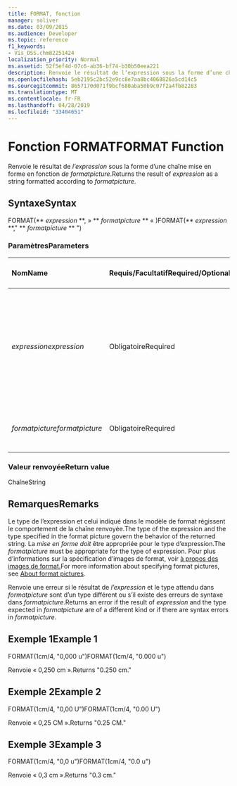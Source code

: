 ```yaml
---
title: FORMAT, fonction
manager: soliver
ms.date: 03/09/2015
ms.audience: Developer
ms.topic: reference
f1_keywords:
- Vis_DSS.chm82251424
localization_priority: Normal
ms.assetid: 52f5ef4d-07c6-ab36-bf74-b30b50eea221
description: Renvoie le résultat de l’expression sous la forme d’une chaîne mise en forme selon la mise en forme.
ms.openlocfilehash: 5eb2195c2bc52e9cc8e7aa8bc4068826a5cd14c5
ms.sourcegitcommit: 8657170d071f9bcf680aba50b9c07f2a4fb82283
ms.translationtype: MT
ms.contentlocale: fr-FR
ms.lasthandoff: 04/28/2019
ms.locfileid: "33404651"
---
```

# <a name="format-function"></a><span data-ttu-id="ad65a-103">Fonction FORMAT</span><span class="sxs-lookup"><span data-stu-id="ad65a-103">FORMAT Function</span></span>

<span data-ttu-id="ad65a-104">Renvoie le résultat de  _l’expression_ sous la forme d’une chaîne mise en forme en fonction  _de formatpicture_.</span><span class="sxs-lookup"><span data-stu-id="ad65a-104">Returns the result of  _expression_ as a string formatted according to  _formatpicture_.</span></span>
  
## <a name="syntax"></a><span data-ttu-id="ad65a-105">Syntaxe</span><span class="sxs-lookup"><span data-stu-id="ad65a-105">Syntax</span></span>

<span data-ttu-id="ad65a-106">FORMAT(\*\* *expression* \*\*, » \*\* *formatpicture* \*\* « )</span><span class="sxs-lookup"><span data-stu-id="ad65a-106">FORMAT(\*\* *expression* \*\*," \*\* *formatpicture* \*\* ")</span></span> 
  
### <a name="parameters"></a><span data-ttu-id="ad65a-107">Paramètres</span><span class="sxs-lookup"><span data-stu-id="ad65a-107">Parameters</span></span>

|<span data-ttu-id="ad65a-108">**Nom**</span><span class="sxs-lookup"><span data-stu-id="ad65a-108">**Name**</span></span>|<span data-ttu-id="ad65a-109">**Requis/Facultatif**</span><span class="sxs-lookup"><span data-stu-id="ad65a-109">**Required/Optional**</span></span>|<span data-ttu-id="ad65a-110">**Type de données**</span><span class="sxs-lookup"><span data-stu-id="ad65a-110">**Data Type**</span></span>|<span data-ttu-id="ad65a-111">**Description**</span><span class="sxs-lookup"><span data-stu-id="ad65a-111">**Description**</span></span>|
|:-----|:-----|:-----|:-----|
| <span data-ttu-id="ad65a-112">_expression_</span><span class="sxs-lookup"><span data-stu-id="ad65a-112">_expression_</span></span> <br/> |<span data-ttu-id="ad65a-113">Obligatoire</span><span class="sxs-lookup"><span data-stu-id="ad65a-113">Required</span></span>  <br/> |<span data-ttu-id="ad65a-114">**String**</span><span class="sxs-lookup"><span data-stu-id="ad65a-114">**String**</span></span> <br/> |<span data-ttu-id="ad65a-115">Combinaison de constantes, d’opérateurs, de fonctions et de références à des cellules ShapeSheet constituant une valeur.</span><span class="sxs-lookup"><span data-stu-id="ad65a-115">A combination of constants, operators, functions, and references to ShapeSheet cells that results in a value.</span></span>  <br/> |
| <span data-ttu-id="ad65a-116">_formatpicture_</span><span class="sxs-lookup"><span data-stu-id="ad65a-116">_formatpicture_</span></span> <br/> |<span data-ttu-id="ad65a-117">Obligatoire</span><span class="sxs-lookup"><span data-stu-id="ad65a-117">Required</span></span>  <br/> |<span data-ttu-id="ad65a-118">**String**</span><span class="sxs-lookup"><span data-stu-id="ad65a-118">**String**</span></span> <br/> |<span data-ttu-id="ad65a-119">Modèle de format utilisé pour la mise en forme de la chaîne.</span><span class="sxs-lookup"><span data-stu-id="ad65a-119">The format picture used to fomat the string.</span></span>  <br/> |
   
### <a name="return-value"></a><span data-ttu-id="ad65a-120">Valeur renvoyée</span><span class="sxs-lookup"><span data-stu-id="ad65a-120">Return value</span></span>

<span data-ttu-id="ad65a-121">Chaîne</span><span class="sxs-lookup"><span data-stu-id="ad65a-121">String</span></span>
  
## <a name="remarks"></a><span data-ttu-id="ad65a-122">Remarques</span><span class="sxs-lookup"><span data-stu-id="ad65a-122">Remarks</span></span>

<span data-ttu-id="ad65a-123">Le type de l’expression et celui indiqué dans le modèle de format régissent le comportement de la chaîne renvoyée.</span><span class="sxs-lookup"><span data-stu-id="ad65a-123">The type of the expression and the type specified in the format picture govern the behavior of the returned string.</span></span> <span data-ttu-id="ad65a-124">La  _mise en forme doit_ être appropriée pour le type d’expression.</span><span class="sxs-lookup"><span data-stu-id="ad65a-124">The  _formatpicture_ must be appropriate for the type of expression.</span></span> <span data-ttu-id="ad65a-125">Pour plus d’informations sur la spécification d’images de format, voir [à propos des images de format.](about-format-pictures.md)</span><span class="sxs-lookup"><span data-stu-id="ad65a-125">For more information about specifying format pictures, see [About format pictures](about-format-pictures.md).</span></span>
  
<span data-ttu-id="ad65a-126">Renvoie une erreur si le résultat de  _l’expression_ et le type attendu dans  _formatpicture_ sont d’un type différent ou s’il existe des erreurs de syntaxe dans  _formatpicture_.</span><span class="sxs-lookup"><span data-stu-id="ad65a-126">Returns an error if the result of  _expression_ and the type expected in  _formatpicture_ are of a different kind or if there are syntax errors in  _formatpicture_.</span></span>
  
## <a name="example-1"></a><span data-ttu-id="ad65a-127">Exemple 1</span><span class="sxs-lookup"><span data-stu-id="ad65a-127">Example 1</span></span>

<span data-ttu-id="ad65a-128">FORMAT(1cm/4, "0,000 u")</span><span class="sxs-lookup"><span data-stu-id="ad65a-128">FORMAT(1cm/4, "0.000 u")</span></span>
  
<span data-ttu-id="ad65a-129">Renvoie « 0,250 cm ».</span><span class="sxs-lookup"><span data-stu-id="ad65a-129">Returns "0.250 cm."</span></span>
  
## <a name="example-2"></a><span data-ttu-id="ad65a-130">Exemple 2</span><span class="sxs-lookup"><span data-stu-id="ad65a-130">Example 2</span></span>

<span data-ttu-id="ad65a-131">FORMAT(1cm/4, "0,00 U")</span><span class="sxs-lookup"><span data-stu-id="ad65a-131">FORMAT(1cm/4, "0.00 U")</span></span>
  
<span data-ttu-id="ad65a-132">Renvoie « 0,25 CM ».</span><span class="sxs-lookup"><span data-stu-id="ad65a-132">Returns "0.25 CM."</span></span>
  
## <a name="example-3"></a><span data-ttu-id="ad65a-133">Exemple 3</span><span class="sxs-lookup"><span data-stu-id="ad65a-133">Example 3</span></span>

<span data-ttu-id="ad65a-134">FORMAT(1cm/4, "0,0 u")</span><span class="sxs-lookup"><span data-stu-id="ad65a-134">FORMAT(1cm/4, "0.0 u")</span></span>
  
<span data-ttu-id="ad65a-135">Renvoie « 0,3 cm ».</span><span class="sxs-lookup"><span data-stu-id="ad65a-135">Returns "0.3 cm."</span></span>
  


